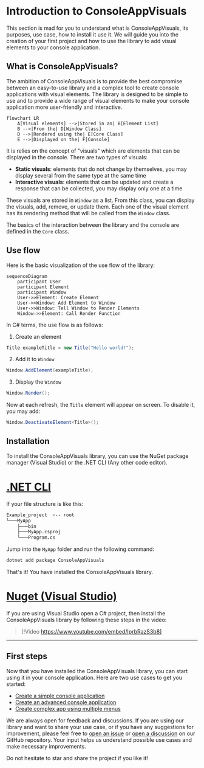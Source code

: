 # Introduction to ConsoleAppVisuals

This section is mad for you to understand what is ConsoleAppVisuals, its purposes, use case, how to install it use it. We will guide you into the creation of your first project and how to use the library to add visual elements to your console application.

## What is ConsoleAppVisuals?

The ambition of ConsoleAppVisuals is to provide the best compromise between an easy-to-use library and a complex tool to create console applications with visual elements. The library is designed to be simple to use and to provide a wide range of visual elements to make your console application more user-friendly and interactive.

```mermaid
flowchart LR
    A[Visual elements] -->|Stored in an| B[Element List]
    B -->|From the| D[Window Class]
    D -->|Rendered using the| E[Core Class]
    E -->|Displayed on the| F[Console]
```

It is relies on the concept of "visuals" which are elements that can be displayed in the console. There are two types of visuals:

- **Static visuals**: elements that do not change by themselves, you may display several from the same type at the same time
- **Interactive visuals**: elements that can be updated and create a response that can be collected, you may display only one at a time

These visuals are stored in `Window` as a list. From this class, you can display the visuals, add, remove, or update them. Each one of the visual element has its rendering method that will be called from the `Window` class.

The basics of the interaction between the library and the console are defined in the `Core` class.

## Use flow

Here is the basic visualization of the use flow of the library:

```mermaid
sequenceDiagram
    participant User
    participant Element
    participant Window
    User->>Element: Create Element
    User->>Window: Add Element to Window
    User->>Window: Tell Window to Render Elements
    Window->>Element: Call Render Function
```

In C# terms, the use flow is as follows:

1. Create an element

```csharp
Title exampleTitle = new Title("Hello world!");
```

2. Add it to `Window`

```csharp
Window.AddElement(exampleTitle);
```

3. Display the `Window`

```csharp
Window.Render();
```

Now at each refresh, the `Title` element will appear on screen. To disable it, you may add:

```csharp
Window.DeactivateElement<Title>();
```

## Installation

To install the ConsoleAppVisuals library, you can use the NuGet package manager (Visual Studio) or the .NET CLI (Any other code editor).

# [.NET CLI](#tab/cli)

If your file structure is like this:

```bash
Example_project  <-- root
└───MyApp
    ├───bin
    ├───MyApp.csproj
    └───Program.cs
```

Jump into the `MyApp` folder and run the following command:

```bash
dotnet add package ConsoleAppVisuals
```

That's it! You have installed the ConsoleAppVisuals library.

# [Nuget (Visual Studio)](#tab/nuget)

If you are using Visual Studio open a C# project, then install the ConsoleAppVisuals library by following these steps in the video:

> [!Video https://www.youtube.com/embed/IprbRazS3b8]

---

## First steps

Now that you have installed the ConsoleAppVisuals library, you can start using it in your console application. Here are two use cases to get you started:

- [Create a simple console application](/ConsoleAppVisuals/introduction/first_app.html)
- [Create an advanced console application](/ConsoleAppVisuals/introduction/advanced_app.html)
- [Create complex app using multiple menus](/ConsoleAppVisuals/introduction/menus_managment.html)

We are always open for feedback and discussions. If you are using our library and want to share your use case, or if you have any suggestions for improvement, please feel free to [open an issue](https://github.com/MorganKryze/ConsoleAppVisuals/issues) or [open a discussion](https://github.com/MorganKryze/ConsoleAppVisuals/discussions) on our GitHub repository. Your input helps us understand possible use cases and make necessary improvements.

Do not hesitate to star and share the project if you like it!
